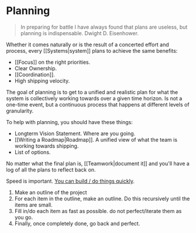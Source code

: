 # Planning

> In preparing for battle I have always found that plans are useless, but planning is indispensable. Dwight D. Eisenhower.

Whether it comes naturally or is the result of a concerted effort and process, every [[Systems|system]] plans to achieve the same benefits:

- [[Focus]] on the right priorities.
- Clear Ownership.
- [[Coordination]].
- High shipping velocity.

The goal of planning is to get to a unified and realistic plan for what the system is collectively working towards over a given time horizon. Is not a one-time event, but a continuous process that happens at different levels of granularity.

To help with planning, you should have these things:

- Longterm Vision Statement. Where are you going.
- [[Writing a Roadmap|Roadmap]]. A unified view of what the team is working towards shipping.
- List of options.

No matter what the final plan is, [[Teamwork|document it]] and you'll have a log of all the plans to reflect back on.

Speed is important. [You can build / do things quickly](https://learnhowtolearn.org/how-to-build-extremely-quickly/).

1. Make an outline of the project
2. For each item in the outline, make an outline. Do this recursively until the items are small.
3. Fill in/do each item as fast as possible. do not perfect/iterate them as you go.
4. Finally, once completely done, go back and perfect.
